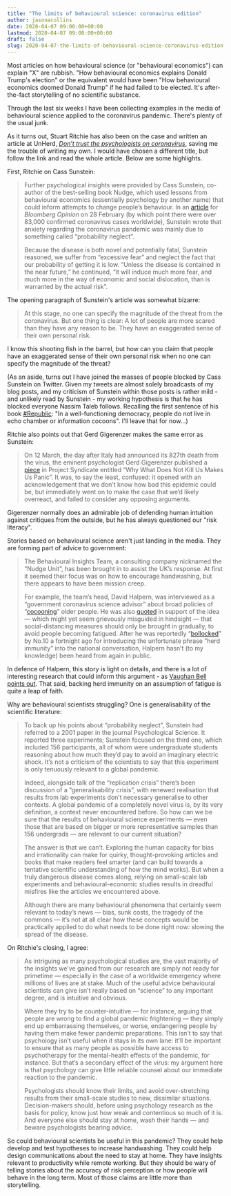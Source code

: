 ```yaml
---
title: "The limits of behavioural science: coronavirus edition"
author: jasonacollins
date: 2020-04-07 09:00:00+00:00
lastmod: 2020-04-07 09:00:00+00:00
draft: false
slug: 2020-04-07-the-limits-of-behavioural-science-coronavirus-edition
---
```

Most articles on how behavioural science (or "behavioural economics") can explain "X" are rubbish. "How behavioural economics explains Donald Trump's election" or the equivalent would have been "How behavioural economics doomed Donald Trump" if he had failed to be elected. It's after-the-fact storytelling of no scientific substance.

Through the last six weeks I have been collecting examples in the media of behavioural science applied to the coronavirus pandemic. There's plenty of the usual junk.

As it turns out, Stuart Ritchie has also been on the case and written an article at UnHerd, [*Don’t trust the psychologists on coronavirus*](https://unherd.com/2020/03/dont-trust-the-psychologists-on-coronavirus/), saving me the trouble of writing my own. I would have chosen a different title, but follow the link and read the whole article. Below are some highlights.

First, Ritchie on Cass Sunstein:

>Further psychological insights were provided by Cass Sunstein, co-author of the best-selling book Nudge, which used lessons from behavioural economics (essentially psychology by another name) that could inform attempts to change people’s behaviour. In an [article](https://www.bloomberg.com/opinion/articles/2020-02-28/coronavirus-panic-caused-by-probability-neglect) for *Bloomberg Opinion* on 28 February (by which point there were over 83,000 confirmed coronavirus cases worldwide), Sunstein wrote that anxiety regarding the coronavirus pandemic was mainly due to something called “probability neglect”.
>
>Because the disease is both novel and potentially fatal, Sunstein reasoned, we suffer from “excessive fear” and neglect the fact that our probability of getting it is low. “Unless the disease is contained in the near future,” he continued, “it will induce much more fear, and much more in the way of economic and social dislocation, than is warranted by the actual risk”.

The opening paragraph of Sunstein's article was somewhat bizarre:

>At this stage, no one can specify the magnitude of the threat from the coronavirus. But one thing is clear: A lot of people are more scared than they have any reason to be. They have an exaggerated sense of their own personal risk.

I know this shooting fish in the barrel, but how can you claim that people have an exaggerated sense of their own personal risk when no one can specify the magnitude of the threat?

(As an aside, turns out I have joined the masses of people blocked by Cass Sunstein on Twitter. Given my tweets are almost solely broadcasts of my blog posts, and my criticism of Sunstein within those posts is rather mild - and unlikely read by Sunstein - my working hypothesis is that he has blocked everyone Nassim Taleb follows. Recalling the first sentence of his book [#Republic](https://press.princeton.edu/books/hardcover/9780691175515/republic): "In a well-functioning democracy, people do not live in echo chamber or information cocoons". I'll leave that for now...)

Ritchie also points out that Gerd Gigerenzer makes the same error as Sunstein:

>On 12 March, the day after Italy had announced its 827th death from the virus, the eminent psychologist Gerd Gigerenzer published a [piece](https://www.project-syndicate.org/commentary/greater-risk-literacy-can-reduce-coronavirus-fear-by-gerd-gigerenzer-2020-03) in Project Syndicate entitled “Why What Does Not Kill Us Makes Us Panic”. It was, to say the least, confused: it opened with an acknowledgement that we don’t know how bad this epidemic could be, but immediately went on to make the case that we’d likely overreact, and failed to consider any opposing arguments.

Gigerenzer normally does an admirable job of defending human intuition against critiques from the outside, but he has always questioned our "risk literacy".

Stories based on behavioural science aren't just landing in the media. They are forming part of advice to government:

>The Behavioural Insights Team, a consulting company nicknamed the “Nudge Unit”, has been brought in to assist the UK’s response. At first it seemed their focus was on how to encourage handwashing, but there appears to have been mission creep.
>
>For example, the team’s head, David Halpern, was interviewed as a “government coronavirus science advisor” about broad policies of “[cocooning](https://twitter.com/BBCMarkEaston/status/1237694665824047111)” older people. He was also [quoted](https://www.thetimes.co.uk/article/coronavirus-outbreak-ministers-order-more-tests-and-simpler-advice-wvzbdt5kh) in support of the idea — which might yet seem grievously misguided in hindsight — that social-distancing measures should only be brought in gradually, to avoid people becoming fatigued. After he was reportedly “[bollocked](https://www.thetimes.co.uk/article/haunted-exhausted-and-under-attack-as-coronavirus-death-toll-doubles-p2bnq7r6w)” by No.10 a fortnight ago for introducing the unfortunate phrase “herd immunity” into the national conversation, Halpern hasn’t (to my knowledge) been heard from again in public.

In defence of Halpern, this story is light on details, and there is a lot of interesting research that could inform this argument - as [Vaughan Bell points out](https://mindhacks.com/2020/03/20/do-we-suffer-behavioural-fatigue-for-pandemic-prevention-measures/). That said, backing herd immunity on an assumption of fatigue is quite a leap of faith.

Why are behavioural scientists struggling? One is generalisability of the scientific literature:

>To back up his points about “probability neglect”, Sunstein had referred to a 2001 paper in the journal Psychological Science. It reported three experiments; Sunstein focused on the third one, which included 156 participants, all of whom were undergraduate students reasoning about how much they’d pay to avoid an imaginary electric shock. It’s not a criticism of the scientists to say that this experiment is only tenuously relevant to a global pandemic.
>
>Indeed, alongside talk of the “replication crisis” there’s been discussion of a “generalisability crisis”, with renewed realisation that results from lab experiments don’t necessary generalise to other contexts. A global pandemic of a completely novel virus is, by its very definition, a context never encountered before. So how can we be sure that the results of behavioural science experiments — even those that are based on bigger or more representative samples than 156 undergrads — are relevant to our current situation?
>
>The answer is that we can’t. Exploring the human capacity for bias and irrationality can make for quirky, thought-provoking articles and books that make readers feel smarter (and can build towards a tentative scientific understanding of how the mind works). But when a truly dangerous disease comes along, relying on small-scale lab experiments and behavioural-economic studies results in dreadful misfires like the articles we encountered above.
>
>Although there are many behavioural phenomena that certainly seem relevant to today’s news — bias, sunk costs, the tragedy of the commons — it’s not at all clear how these concepts would be practically applied to do what needs to be done right now: slowing the spread of the disease.

On Ritchie's closing, I agree:

>As intriguing as many psychological studies are, the vast majority of the insights we’ve gained from our research are simply not ready for primetime — especially in the case of a worldwide emergency where millions of lives are at stake. Much of the useful advice behavioural scientists can give isn’t really based on “science” to any important degree, and is intuitive and obvious.
>
>Where they try to be counter-intuitive — for instance, arguing that people are wrong to find a global pandemic frightening — they simply end up embarrassing themselves, or worse, endangering people by having them make fewer pandemic preparations. This isn’t to say that psychology isn’t useful when it stays in its own lane: it’ll be important to ensure that as many people as possible have access to psychotherapy for the mental-health effects of the pandemic, for instance. But that’s a secondary effect of the virus: my argument here is that psychology can give little reliable counsel about our immediate reaction to the pandemic.
>
>Psychologists should know their limits, and avoid over-stretching results from their small-scale studies to new, dissimilar situations. Decision-makers should, before using psychology research as the basis for policy, know just how weak and contentious so much of it is. And everyone else should stay at home, wash their hands — and beware psychologists bearing advice.

So could behavioural scientists be useful in this pandemic? They could help develop and test hypotheses to increase handwashing. They could help design communications about the need to stay at home. They have insights relevant to productivity while remote working. But they should be wary of telling stories about the accuracy of risk perception or how people will behave in the long term. Most of those claims are little more than storytelling.
